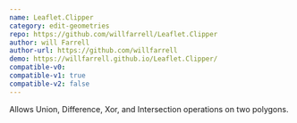 ```yaml
---
name: Leaflet.Clipper
category: edit-geometries
repo: https://github.com/willfarrell/Leaflet.Clipper
author: will Farrell
author-url: https://github.com/willfarrell
demo: https://willfarrell.github.io/Leaflet.Clipper/
compatible-v0:
compatible-v1: true
compatible-v2: false
---
```


Allows Union, Difference, Xor, and Intersection operations on two polygons.
